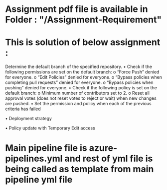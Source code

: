 # Assignment pdf file is available in Folder : "/Assignment-Requirement"

# This is solution of below assignment : 

Determine the default branch of the specified repository.
• Check if the following permissions are set on the default branch:
    o “Force Push” denied for everyone.
    o “Edit Policies” denied for everyone.
    o “Bypass policies when completing pull requests” denied for everyone.
    o “Bypass policies when pushing” denied for everyone.
• Check if the following policy is set on the default branch:
    o Minimum number of contributors set to 2.
    o Reset all approval votes (does not reset votes to reject or wait) when new changes are pushed.
• Set the permission and policy when each of the previous criteria has failed

• Deployment strategy

• Policy update with Temporary Edit access

# Main pipeline file is azure-pipelines.yml and rest of yml file is being called as template from main pipeline yml file